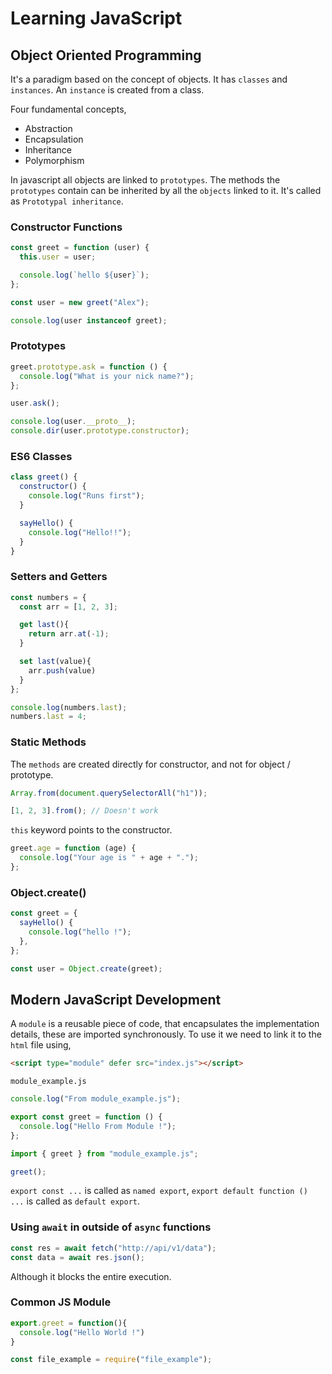 # Learning JavaScript

## Object Oriented Programming

It's a paradigm based on the concept of objects. It has `classes` and `instances`. An `instance` is created from a class.

Four fundamental concepts,

- Abstraction
- Encapsulation
- Inheritance
- Polymorphism

In javascript all objects are linked to `prototypes`. The methods the `prototypes` contain can be inherited by all the `objects` linked to it. It's called as `Prototypal inheritance`.

### Constructor Functions

```javascript
const greet = function (user) {
  this.user = user;

  console.log(`hello ${user}`);
};

const user = new greet("Alex");

console.log(user instanceof greet);
```

### Prototypes

```javascript
greet.prototype.ask = function () {
  console.log("What is your nick name?");
};

user.ask();
```

```javascript
console.log(user.__proto__);
console.dir(user.prototype.constructor);
```

### ES6 Classes

```javascript
class greet() {
  constructor() {
    console.log("Runs first");
  }

  sayHello() {
    console.log("Hello!!");
  }
}

```

### Setters and Getters

```javascript
const numbers = {
  const arr = [1, 2, 3];

  get last(){
    return arr.at(-1);
  }

  set last(value){
    arr.push(value)
  }
};

console.log(numbers.last);
numbers.last = 4;
```

### Static Methods

The `methods` are created directly for constructor, and not for object / prototype.

```javascript
Array.from(document.querySelectorAll("h1"));

[1, 2, 3].from(); // Doesn't work
```

`this` keyword points to the constructor.

```javascript
greet.age = function (age) {
  console.log("Your age is " + age + ".");
};
```

### Object.create()

```javascript
const greet = {
  sayHello() {
    console.log("hello !");
  },
};

const user = Object.create(greet);
```

## Modern JavaScript Development

A `module` is a reusable piece of code, that encapsulates the implementation details, these are imported synchronously. To use it we need to link it to the `html` file using,

```html
<script type="module" defer src="index.js"></script>
```

`module_example.js`

```javascript
console.log("From module_example.js");

export const greet = function () {
  console.log("Hello From Module !");
};
```

```javascript
import { greet } from "module_example.js";

greet();
```

`export const ...` is called as `named export`, `export default function () ...` is called as `default export`.

### Using `await` in outside of `async` functions

```javascript
const res = await fetch("http://api/v1/data");
const data = await res.json();
```

Although it blocks the entire execution.

### Common JS Module

```javascript
export.greet = function(){
  console.log("Hello World !")
}
```

```javascript
const file_example = require("file_example");
```
